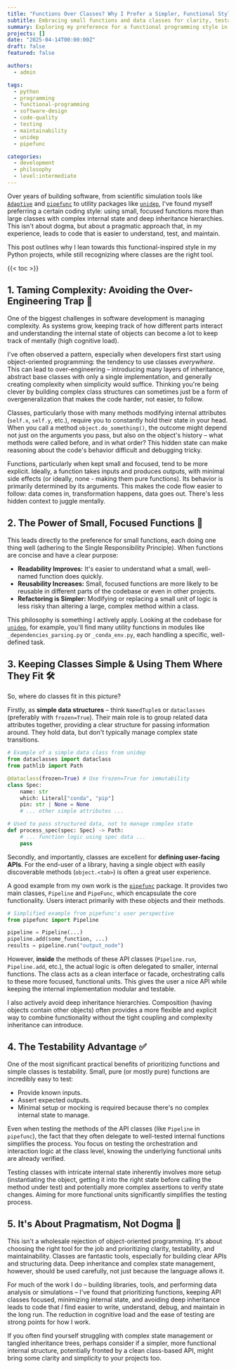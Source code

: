 ```yaml
---
title: "Functions Over Classes? Why I Prefer a Simpler, Functional Style in Python 🐍"
subtitle: Embracing small functions and data classes for clarity, testability, and reduced cognitive load in software development.
summary: Exploring my preference for a functional programming style in Python, utilizing small, focused functions and simple data-holding classes while largely avoiding inheritance, leading to more maintainable and testable code, while still using classes where they make sense for APIs.
projects: []
date: "2025-04-14T00:00:00Z"
draft: false
featured: false

authors:
  - admin

tags:
  - python
  - programming
  - functional-programming
  - software-design
  - code-quality
  - testing
  - maintainability
  - unidep
  - pipefunc

categories:
  - development
  - philosophy
  - level:intermediate
---
```


Over years of building software, from scientific simulation tools like [`Adaptive`](https://github.com/python-adaptive/adaptive) and [`pipefunc`](https://github.com/pipefunc/pipefunc) to utility packages like [`unidep`](https://github.com/basnijholt/unidep), I've found myself preferring a certain coding style: using small, focused functions more than large classes with complex internal state and deep inheritance hierarchies.
This isn't about dogma, but about a pragmatic approach that, in my experience, leads to code that is easier to understand, test, and maintain.

This post outlines why I lean towards this functional-inspired style in my Python projects, while still recognizing where classes are the right tool.

{{< toc >}}

## 1. Taming Complexity: Avoiding the Over-Engineering Trap 🧠

One of the biggest challenges in software development is managing complexity.
As systems grow, keeping track of how different parts interact and understanding the internal state of objects can become a lot to keep track of mentally (high cognitive load).

I've often observed a pattern, especially when developers first start using object-oriented programming: the tendency to use classes *everywhere*.
This can lead to over-engineering – introducing many layers of inheritance, abstract base classes with only a single implementation, and generally creating complexity when simplicity would suffice.
Thinking you're being clever by building complex class structures can sometimes just be a form of overgeneralization that makes the code harder, not easier, to follow.

Classes, particularly those with many methods modifying internal attributes (`self.x`, `self.y`, etc.), require you to constantly hold their state in your head.
When you call a method `object.do_something()`, the outcome might depend not just on the arguments you pass, but also on the object's history – what methods were called before, and in what order?
This hidden state can make reasoning about the code's behavior difficult and debugging tricky.

Functions, particularly when kept small and focused, tend to be more explicit.
Ideally, a function takes inputs and produces outputs, with minimal side effects (or ideally, none - making them pure functions).
Its behavior is primarily determined by its arguments.
This makes the code flow easier to follow: data comes in, transformation happens, data goes out.
There's less hidden context to juggle mentally.

## 2. The Power of Small, Focused Functions 🎯

This leads directly to the preference for small functions, each doing one thing well (adhering to the Single Responsibility Principle).
When functions are concise and have a clear purpose:

-   **Readability Improves:** It's easier to understand what a small, well-named function does quickly.
-   **Reusability Increases:** Small, focused functions are more likely to be reusable in different parts of the codebase or even in other projects.
-   **Refactoring is Simpler:** Modifying or replacing a small unit of logic is less risky than altering a large, complex method within a class.

This philosophy is something I actively apply.
Looking at the codebase for [`unidep`](https://github.com/basnijholt/unidep), for example, you'll find many utility functions in modules like `_dependencies_parsing.py` or `_conda_env.py`, each handling a specific, well-defined task.

## 3. Keeping Classes Simple & Using Them Where They Fit 🛠️

So, where do classes fit in this picture?

Firstly, as **simple data structures** – think `NamedTuple`s or `dataclasses` (preferably with `frozen=True`).
Their main role is to group related data attributes together, providing a clear structure for passing information around.
They hold data, but don't typically manage complex state transitions.

```python
# Example of a simple data class from unidep
from dataclasses import dataclass
from pathlib import Path

@dataclass(frozen=True) # Use frozen=True for immutability
class Spec:
    name: str
    which: Literal["conda", "pip"]
    pin: str | None = None
    # ... other simple attributes ...

# Used to pass structured data, not to manage complex state
def process_spec(spec: Spec) -> Path:
    # ... function logic using spec data ...
    pass
```

Secondly, and importantly, classes are excellent for **defining user-facing APIs**.
For the end-user of a library, having a single object with easily discoverable methods (`object.<tab>`) is often a great user experience.

A good example from my own work is the [`pipefunc`](https://github.com/pipefunc/pipefunc) package.
It provides two main classes, `Pipeline` and `PipeFunc`, which encapsulate the core functionality.
Users interact primarily with these objects and their methods.

```python
# Simplified example from pipefunc's user perspective
from pipefunc import Pipeline

pipeline = Pipeline(...)
pipeline.add(some_function, ...)
results = pipeline.run("output_node")
```

However, **inside** the methods of these API classes (`Pipeline.run`, `Pipeline.add`, etc.), the actual logic is often delegated to smaller, internal functions.
The class acts as a clean interface or facade, orchestrating calls to these more focused, functional units.
This gives the user a nice API while keeping the internal implementation modular and testable.

I also actively avoid deep inheritance hierarchies.
Composition (having objects contain other objects) often provides a more flexible and explicit way to combine functionality without the tight coupling and complexity inheritance can introduce.

## 4. The Testability Advantage ✅

One of the most significant practical benefits of prioritizing functions and simple classes is testability.
Small, pure (or mostly pure) functions are incredibly easy to test:

-   Provide known inputs.
-   Assert expected outputs.
-   Minimal setup or mocking is required because there's no complex internal state to manage.

Even when testing the methods of the API classes (like `Pipeline` in `pipefunc`), the fact that they often delegate to well-tested internal functions simplifies the process.
You focus on testing the orchestration and interaction logic at the class level, knowing the underlying functional units are already verified.

Testing classes with intricate internal state inherently involves more setup (instantiating the object, getting it into the right state before calling the method under test) and potentially more complex assertions to verify state changes.
Aiming for more functional units significantly simplifies the testing process.

## 5. It's About Pragmatism, Not Dogma 🙏

This isn't a wholesale rejection of object-oriented programming.
It's about choosing the right tool for the job and prioritizing clarity, testability, and maintainability.
Classes are fantastic tools, especially for building clear APIs and structuring data.
Deep inheritance and complex state management, however, should be used carefully, not just because the language allows it.

For much of the work I do – building libraries, tools, and performing data analysis or simulations – I've found that prioritizing functions, keeping API classes focused, minimizing internal state, and avoiding deep inheritance leads to code that *I* find easier to write, understand, debug, and maintain in the long run.
The reduction in cognitive load and the ease of testing are strong points for how I work.

If you often find yourself struggling with complex state management or tangled inheritance trees, perhaps consider if a simpler, more functional internal structure, potentially fronted by a clean class-based API, might bring some clarity and simplicity to your projects too.
